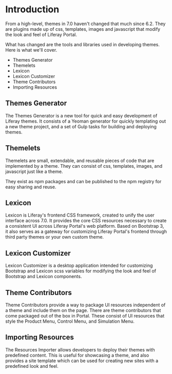 # Introduction

From a high-level, themes in 7.0 haven't changed that much since 6.2. They are plugins made up of css, templates, images and javascript that modify the look and feel of Liferay Portal.

What has changed are the tools and libraries used in developing themes. Here is what we'll cover.

- Themes Generator
- Themelets
- Lexicon
- Lexicon Customizer
- Theme Contributors
- Importing Resources

## Themes Generator

The Themes Generator is a new tool for quick and easy development of Liferay themes. It consists of a Yeoman generator for quickly templating out a new theme project, and a set of Gulp tasks for building and deploying themes.

## Themelets

Themelets are small, extendable, and reusable pieces of code that are implemented by a theme. They can consist of css, templates, images, and javascript just like a theme.

They exist as npm packages and can be published to the npm registry for easy sharing and reuse.

## Lexicon

Lexicon is Liferay's frontend CSS framework, created to unify the user interface across 7.0. It provides the core CSS resources necessary to create a consistent UI across Liferay Portal's web platform. Based on Bootstrap 3, it also serves as a gateway for customizing Liferay Portal's frontend through third party themes or your own custom theme.

## Lexicon Customizer

Lexicon Customizer is a desktop application intended for customizing Bootstrap and Lexicon scss variables for modifying the look and feel of Bootstrap and Lexicon components.

## Theme Contributors

Theme Contributors provide a way to package UI resources independent of a theme and include them on the page. There are theme contributors that come packaged out of the box in Portal.  These consist of UI resources that style the Product Menu, Control Menu, and Simulation Menu.

## Importing Resources

The Resources Importer allows developers to deploy their themes with predefined content. This is useful for showcasing a theme, and also provides a site template which can be used for creating new sites with a predefined look and feel.
